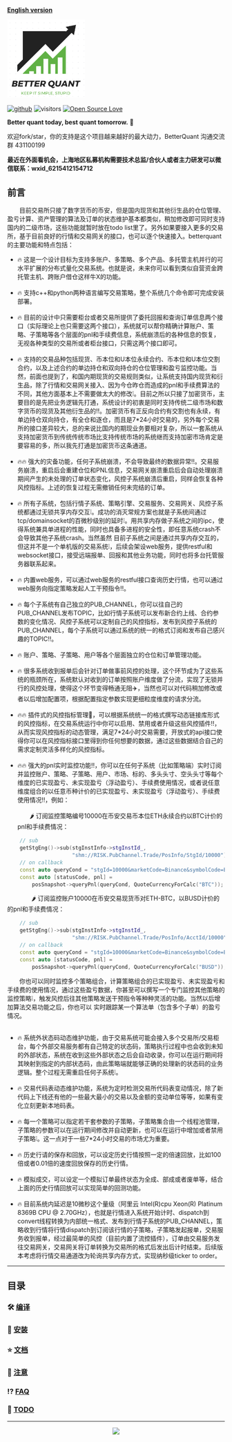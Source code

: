 
[**English version**](README.md)


[<img src="./assets/logo.png" width="180" />]()

[![github](https://img.shields.io/badge/github-byrnexu-brightgreen.svg)](https://github.com/byrnexu)  ![visitors](https://visitor-badge.laobi.icu/badge?page_id=byrnexu.betterquant)  [![Open Source Love](https://badges.frapsoft.com/os/v1/open-source.svg?v=102)](https://github.com/byrnexu)

**Better quant today, best quant tomorrow.** 💪  

欢迎fork/star，你的支持是这个项目越来越好的最大动力，BetterQuant 沟通交流群 431100199

**最近在外面看机会，上海地区私募机构需要技术总监/合伙人或者主力研发可以微信联系：wxid_6215412154712**   


## 前言

&emsp;&emsp;目前交易所只接了数字货币的币安，但是国内现货和其他衍生品的仓位管理、盈亏计算、资产管理的算法及订单的状态维护基本都类似，稍加修改即可同时支持国内的二级市场，这些功能就暂时放在todo list里了。另外如果要接入更多的交易所，基于目前良好的行情和交易网关的接口，也可以逐个快速接入。betterquant的主要功能和特点包括：<br/>
* 🔥 这是一个设计目标为支持多账户、多策略、多个产品、多托管主机并行的可水平扩展的分布式量化交易系统。也就是说，未来你可以看到类似自营资金跨托管主机、跨账户借仓这样牛X的功能。<br/>
&nbsp;
* 🔥 支持c++和python两种语言编写交易策略，整个系统几个命令即可完成安装部署。<br/>
&nbsp;
* 🔥 目前的设计中只需要柜台或者交易所提供了委托回报和查询订单信息两个接口（实际理论上也只需要这两个接口），系统就可以帮你精确计算账户、策略、子策略等各个层面的pnl和手续费信息，系统崩溃后的各种信息的恢复，无视各种类型的交易所或者柜台接口，只需这两个接口即可。<br/>
&nbsp;
* 🔥 支持的交易品种包括现货、币本位和U本位永续合约、币本位和U本位交割合约，以及上述合约的单边持仓和双向持仓的仓位管理和盈亏监控功能。当然，前面也提到了，和国内期现货的交易规则类似，让系统支持国内现货和衍生品，除了行情和交易网关接入、因为今仓昨仓而造成的pnl和手续费算法的不同，其他方面基本上不需要做太大的修改❕。目前之所以只接了加密货币，主要目的是先把业务逻辑先打通，系统设计的初衷是同时支持传统二级市场和数字货币的现货及其他衍生品的‼️。加密货币有正反向合约有交割也有永续，有单边持仓双向持仓，有全仓和逐仓，而且是7\*24小时交易的，另外每个交易所的接口差异较大，总的来说比国内的期现业务要相对复杂，所以一套系统从支持加密货币到传统传统市场比支持传统市场的系统继而支持加密市场肯定是要容易的多，所以我先打通是加密货币这条通道。<br/>
&nbsp;
* 🔥🔥 强大的灾备功能，任何子系统崩溃，不会导致最终的数据异常‼️。交易服务崩溃，重启后会重建仓位和PNL信息，交易网关崩溃重启后会自动处理崩溃期间产生的未处理的订单状态变化，风控子系统崩溃后重启，同样会恢复各种风控指标。上述的恢复过程无需撤销任何未完结的订单。<br/>
&nbsp;
* 🔥 所有子系统，包括行情子系统、策略引擎、交易服务、交易网关、风控子系统都通过无锁共享内存交互❕。成功的消灭常规方案也就是子系统间通过tcp/domainsocket的百微秒级别的延时❕。用共享内存做子系统之间的ipc，使得系统兼具单进程的性能，同时也具备多进程的安全性，即任意系统crash不会导致其他子系统crash。当然虽然 目前子系统之间是通过共享内存交互的，但这并不是一个单机版的交易系统❕，后续会架设web服务，提供restful和websocket接口，接受远端报单、回报和其他业务功能，同时也将多台托管服务器联系起来。<br/>
&nbsp;
* 🔥 内置web服务，可以通过web服务的restful接口查询历史行情，也可以通过web服务向指定策略发起人工干预指令‼️。<br/>
&nbsp;
* 🔥 每个子系统有自己独立的PUB_CHANNEL，你可以往自己的PUB_CHANNEL发布TOPIC，比如行情子系统可以发布新合约上线、合约参数的变化情况、风控子系统可以定制自己的风控指标，发布到风控子系统的PUB_CHANNEL，每个子系统可以通过系统的统一的格式订阅和发布自己感兴趣的TOPIC‼️。<br/>
&nbsp;
* 🔥 账户、策略、子策略、用户等各个层面独立的仓位和订单管理功能。<br/>
&nbsp;
* 🔥 很多系统收到报单后会针对订单做事前风控的处理，这个环节成为了这些系统的瓶颈所在，系统默认对收到的订单按照账户维度做了分流，实现了无锁并行的风控处理，使得这个环节变得畅通无阻✈️，当然也可以对代码稍加修改或者以后增加配置项，根据配置指定参数实现更细粒度维度的请求分流。<br/>
&nbsp;
* 🔥🔥 插件式的风控指标管理🔌，可以根据系统统一的格式撰写动态链接库形式的风控指标，在交易系统运行中你可以启用、禁用或者升级这些风控插件‼️，从而实现风控指标的动态管理，满足7\*24小时交易需要，开放式的api接口使得你可以在风控指标接口里得到你任何想要的数据，通过这些数据结合自己的需求定制灵活多样化的风控指标。<br/>
&nbsp;
* 🔥🔥 强大的pnl实时监控功能‼️，你可以在任何子系统（比如策略端）实时订阅并监控账户、策略、子策略、用户、市场、标的、多头头寸、空头头寸等每个维度的已实现盈亏、未实现盈亏（浮动盈亏）、手续费使用情况，或者说任意维度组合的以任意币种计价的已实现盈亏、未实现盈亏（浮动盈亏）、手续费使用情况‼️，例如：</br>  
&emsp;&emsp;🌶️ 订阅监控策略编号10000在币安交易币本位ETH永续合约以BTC计价的pnl和手续费情况：
```c++
    // sub
    getStgEng()->sub(stgInstInfo->stgInstId_,
                     "shm://RISK.PubChannel.Trade/PosInfo/StgId/10000");
    // on callback                     
    const auto queryCond = "stgId=10000&marketCode=Binance&symbolCode=ETH-USD-CPerp";
    const auto [statusCode, pnl] =
        posSnapshot->queryPnl(queryCond, QuoteCurrencyForCalc("BTC"));
```
&emsp;&emsp;&emsp;&emsp;🌶️ 订阅监控账户10000在币安交易现货币对ETH-BTC，以BUSD计价的的pnl和手续费情况：
```c++
    // sub
    getStgEng()->sub(stgInstInfo->stgInstId_,
                     "shm://RISK.PubChannel.Trade/PosInfo/AcctId/10000");
    // on callback                     
    const auto queryCond = "stgId=10000&marketCode=Binance&symbolCode=ETH-BTC";
    const auto [statusCode, pnl] =
        posSnapshot->queryPnl(queryCond, QuoteCurrencyForCalc("BUSD"));
```

&emsp;&emsp;你也可以同时监控多个策略组合，计算策略组合的已实现盈亏、未实现盈亏和手续费的使用情况，通过这些盈亏数据，你甚至可以撰写一个专门监控其他策略的监控策略❕，触发风控后往其他策略发送干预指令等种种灵活的功能。当然以后增加算法交易功能之后，你也可以 实时跟踪某一个算法单（包含多个子单）的盈亏情况。<br/>
&nbsp;
* 🔥 系统外状态码动态维护功能，由于交易系统可能会接入多个交易所/交易柜台，每个外部交易服务都有自己特定的状态码，策略执行过程中也会收到未知的外部状态，系统在收到这些外部状态之后会自动收录，你可以在运行期间将其映射到指定的内部状态码，由此策略端就能够正确的处理新的状态码的业务逻辑。整个过程无需重启任何子系统❕。<br/>
&nbsp;
* 🔥 交易代码表动态维护功能，系统为定时检测交易所代码表变动情况，除了新代码上下线还有他的一些最大最小的交易以及金额的变动单位等等，如果有变化立刻更新本地码表。<br/>
&nbsp;
* 🔥 每一个策略可以指定若干套参数的子策略，子策略集合由一个线程池管理，子策略的参数可以在运行期间修改并自动更新，也可以在运行中增加或者禁用子策略❕。这一点对于一些7\*24小时交易的市场尤为重要。<br/>
&nbsp;
* 🔥 历史行请的保存和回放，可以设定历史行情按照一定的倍速回放，比如100倍或者0.01倍的速度回放保存的历史行情。<br/>
&nbsp;
* 🔥 模拟成交，可以设定一个模拟订单最终状态为全成、部成或者废单等，结合上面的历史行情回放可以实现简单的回测功能。<br/>
&nbsp;
* 🔥 目前系统内延迟是10微秒这个量级（阿里云 Intel(R)cpu Xeon(R) Platinum 8369B CPU @ 2.70GHz），也就是行情进入系统开始计时、dispatch到convert线程转换为内部统一格式、发布到行情子系统的PUB_CHANNEL，策略收到行情将行情dispatch到订阅该行情的子策略，子策略发起报单，交易服务收到报单，经过最简单的风控（目前内置了流控插件），订单由交易服务发往交易网关，交易网关将订单转换为交易所的格式后发出后计时结束。后续版本考虑将行情交易通道改为轮询共享内存方式，实现纳秒级ticker to order。<br/>
---
## 目录
### 🛠 [编译](doc/build_cn.md)
### 🐋 [安装](doc/installation_cn.md)
### ⭐ [文档](doc/documentation_cn.md)
### 🧨 [注意](doc/caution_cn.md)
### ⁉️ [FAQ](doc/faq_cn.md)
### 🥔 [TODO](doc/todo_cn.md)

---
<div align="center"> <img  src="https://github-readme-streak-stats.herokuapp.com?user=byrnexu&theme=onedark&date_format=M%20j%5B%2C%20Y%5D" /> </div>

